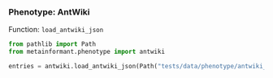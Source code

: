 ### Phenotype: AntWiki

Function: `load_antwiki_json`

```python
from pathlib import Path
from metainformant.phenotype import antwiki

entries = antwiki.load_antwiki_json(Path("tests/data/phenotype/antwiki_dataset_sorted_final_01.json"))
```


